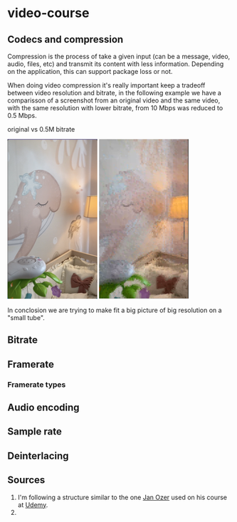 # video-course

## Codecs and compression

Compression is the process of take a given input (can be a message, video, audio, files, etc) and transmit its content with less information. Depending on the application, this can support package loss or not.


When doing video compression it's really important keep a tradeoff between video resolution and bitrate, in the following example we have a comparisson of a screenshot from an original video and the same video, with the same resolution with lower bitrate, from 10 Mbps was reduced to 0.5 Mbps.

original    vs     0.5M bitrate

<img src="https://github.com/GioLopez/video-course/blob/main/Images/Bitrate-Original_01.png" width="40%" height="50%">
<img src="https://github.com/GioLopez/video-course/blob/main/Images/Bitrate-1m_01.png" width="40%" height="50%">

In conclosion we are trying to make fit a big picture of big resolution on a "small tube".

## Bitrate


## Framerate

### Framerate types

## Audio encoding

## Sample rate


## Deinterlacing


## Sources

1. I'm following a structure similar to the one [Jan Ozer](https://www.linkedin.com/in/jan-ozer/) used on his course at [Udemy](https://www.udemy.com/course/compressing-video-for-web-disc-and-pctvconsole-playback/).
2. 